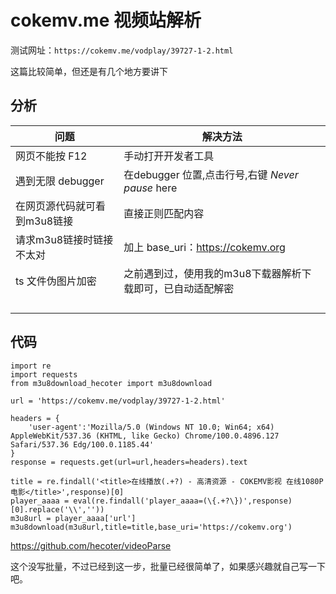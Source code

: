 # cokemv.me 视频站解析

测试网址：`https://cokemv.me/vodplay/39727-1-2.html`

这篇比较简单，但还是有几个地方要讲下

## 分析

| 问题                         | 解决方法                                                   |
| ---------------------------- | ---------------------------------------------------------- |
| 网页不能按 F12               | 手动打开开发者工具                                         |
| 遇到无限 debugger            | 在debugger 位置,点击行号,右键 *Never* *pause* here         |
| 在网页源代码就可看到m3u8链接 | 直接正则匹配内容                                           |
| 请求m3u8链接时链接不太对     | 加上 base_uri：https://cokemv.org                          |
| ts 文件伪图片加密            | 之前遇到过，使用我的m3u8下载器解析下载即可，已自动适配解密 |
|                              |                                                            |
|                              |                                                            |
|                              |                                                            |
|                              |                                                            |

## 代码

```
import re
import requests
from m3u8download_hecoter import m3u8download

url = 'https://cokemv.me/vodplay/39727-1-2.html'

headers = {
    'user-agent':'Mozilla/5.0 (Windows NT 10.0; Win64; x64) AppleWebKit/537.36 (KHTML, like Gecko) Chrome/100.0.4896.127 Safari/537.36 Edg/100.0.1185.44'
}
response = requests.get(url=url,headers=headers).text

title = re.findall('<title>在线播放(.+?) - 高清资源 - COKEMV影视 在线1080P电影</title>',response)[0]
player_aaaa = eval(re.findall('player_aaaa=(\{.+?\})',response)[0].replace('\\',''))
m3u8url = player_aaaa['url']
m3u8download(m3u8url,title=title,base_uri='https://cokemv.org')
```

https://github.com/hecoter/videoParse

这个没写批量，不过已经到这一步，批量已经很简单了，如果感兴趣就自己写一下吧。